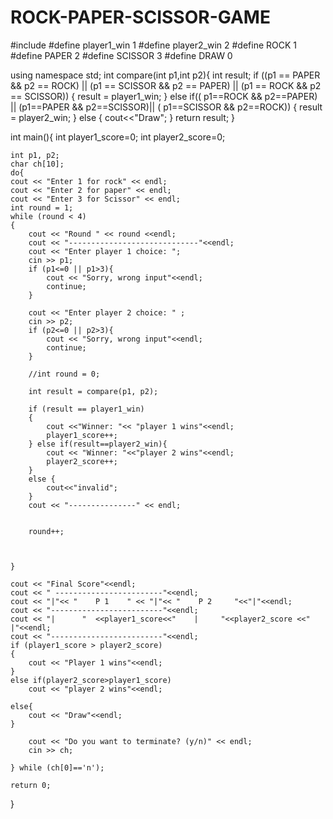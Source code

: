 # ROCK-PAPER-SCISSOR-GAME
#include<iostream>
#define player1_win 1
#define player2_win 2
#define ROCK 1
#define PAPER 2
#define SCISSOR 3
#define DRAW 0

using namespace std;
int compare(int p1,int p2){
    int result;
    if ((p1 == PAPER && p2 == ROCK) || (p1 == SCISSOR && p2 == PAPER) || (p1 == ROCK && p2 == SCISSOR))
    {
         result = player1_win;
    }
     else if(( p1==ROCK && p2==PAPER) || (p1==PAPER && p2==SCISSOR)|| ( p1==SCISSOR && p2==ROCK))
     {
          result = player2_win;
     }
     else {
     cout<<"Draw";
    }
    return result;
}

int main(){
    int player1_score=0;
    int player2_score=0;
    
    int p1, p2;
    char ch[10];
    do{
    cout << "Enter 1 for rock" << endl;
    cout << "Enter 2 for paper" << endl;
    cout << "Enter 3 for Scissor" << endl;
    int round = 1;
    while (round < 4)
    {
        cout << "Round " << round <<endl;
        cout << "-----------------------------"<<endl;
        cout << "Enter player 1 choice: ";
        cin >> p1;
        if (p1<=0 || p1>3){
            cout << "Sorry, wrong input"<<endl;
            continue;
        }        
        
        cout << "Enter player 2 choice: " ;
        cin >> p2;
        if (p2<=0 || p2>3){
            cout << "Sorry, wrong input"<<endl;
            continue;
        }
        
        //int round = 0;

        int result = compare(p1, p2);

        if (result == player1_win)
        {
            cout <<"Winner: "<< "player 1 wins"<<endl;
            player1_score++;
        } else if(result==player2_win){
            cout << "Winner: "<<"player 2 wins"<<endl;
            player2_score++;
        }
        else {
            cout<<"invalid";
        }
        cout << "---------------" << endl;
        

        round++;


        
    }

    cout << "Final Score"<<endl;
    cout << " ------------------------"<<endl;
    cout << "|"<< "    P 1    " << "|"<< "    P 2     "<<"|"<<endl;
    cout << "-------------------------"<<endl;
    cout << "|      "  <<player1_score<<"    |     "<<player2_score <<"      |"<<endl;
    cout << "-------------------------"<<endl;
    if (player1_score > player2_score)
    {
        cout << "Player 1 wins"<<endl;
    }
    else if(player2_score>player1_score)
        cout << "player 2 wins"<<endl;

    else{
        cout << "Draw"<<endl; 
    }
    
        cout << "Do you want to terminate? (y/n)" << endl;
        cin >> ch;

    } while (ch[0]=='n');

    return 0;
}
